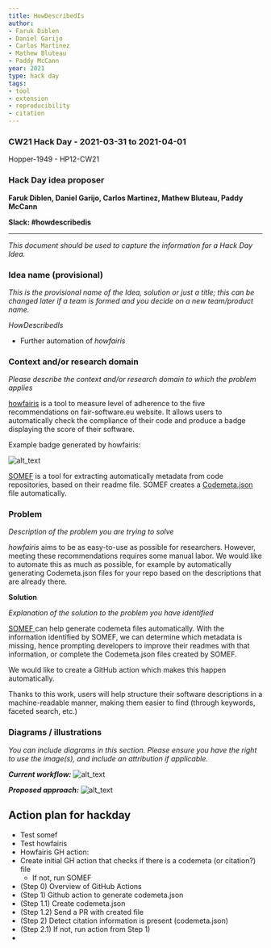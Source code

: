 ```yaml
---
title: HowDescribedIs
author:
- Faruk Diblen
- Daniel Garijo
- Carlos Martinez
- Mathew Bluteau
- Paddy McCann
year: 2021
type: hack day
tags:
- tool
- extension
- reproducibility
- citation
---
```


### CW21 Hack Day - 2021-03-31 to 2021-04-01

Hopper-1949 - HP12-CW21


### **Hack Day idea proposer**

**Faruk Diblen, Daniel Garijo, Carlos Martinez, Mathew Bluteau, Paddy McCann**

**Slack: #howdescribedis**



---


_This document should be used to capture the information for a Hack Day Idea._


### **Idea name (provisional)**

_This is the provisional name of the Idea, solution or just a title; this can be changed later if a team is formed and you decide on a new team/product name._

_HowDescribedIs_



*   Further automation of _howfairis_


### **Context and/or research domain**

_Please describe the context and/or research domain to which the problem applies_

[howfairis](https://github.com/fair-software/howfairis/) is a tool to measure level of adherence to the five recommendations on fair-software.eu website. It allows users to automatically check the compliance of their code and produce a badge displaying the score of their software.

Example badge generated by howfairis:


![alt_text](../images/HowDescribedIs_2.png "image_tooltip")


[SOMEF](https://github.com/KnowledgeCaptureAndDiscovery/somef/) is a tool for extracting automatically metadata from code repositories, based on their readme file. SOMEF creates a [Codemeta.json](codemeta.github.io/) file automatically.


### **Problem**

_Description of the problem you are trying to solve_

_howfairis_ aims to be as easy-to-use as possible for researchers. However, meeting these recommendations requires some manual labor. We would like to automate this as much as possible, for example by automatically generating Codemeta.json files for your repo based on the descriptions that are already there.

**Solution**

_Explanation of the solution to the problem you have identified_

[SOMEF ](https://github.com/KnowledgeCaptureAndDiscovery/somef/)can help generate codemeta files automatically. With the information identified by SOMEF, we can determine which metadata is missing, hence prompting developers to improve their readmes with that information, or complete the Codemeta.json files created by SOMEF.

We would like to create a GitHub action which makes this happen automatically.

Thanks to this work, users will help structure their software descriptions in a machine-readable manner, making them easier to find (through keywords, faceted search, etc.)


### **Diagrams / illustrations**

_You can include diagrams in this section. Please ensure you have the right to use the image(s), and include an attribution if applicable._

**_Current workflow:_**
![alt_text](../images/HowDescribedIs_1.png "image_tooltip")

**_Proposed approach:_**
![alt_text](../images/HowDescribedIs_3.png "image_tooltip")


## Action plan for hackday



*   Test somef
*   Test howfairis
*   Howfairis GH action:
*   Create initial GH action that checks if there is a codemeta (or citation?) file
    *   If not, run SOMEF
*   (Step 0) Overview of GitHub Actions
*   (Step 1) Github action to generate codemeta.json
*   (Step 1.1) Create codemeta.json
*   (Step 1.2) Send a PR with created file
*   (Step 2) Detect citation information is present (codemeta.json)
*   (Step 2.1) If not, run action from Step 1)
*   